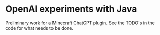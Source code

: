 # OpenAI experiments with Java
Preliminary work for a Minecraft ChatGPT plugin.
See the TODO's in the code for what needs to be done.
